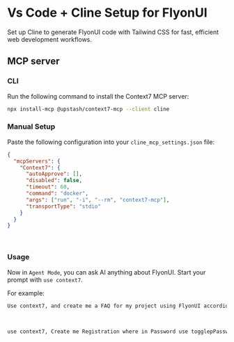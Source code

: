 # Vs Code + Cline Setup for FlyonUI

Set up Cline to generate FlyonUI code with Tailwind CSS for fast, efficient web development workflows.

<!-- MCP server -->
## MCP server

<!-- CLI -->
### CLI

Run the following command to install the Context7 MCP server:

```bash
npx install-mcp @upstash/context7-mcp --client cline
```

<!-- Manual Setup -->
### Manual Setup


Paste the following configuration into your `cline_mcp_settings.json` file:

```json
{
  "mcpServers": {
    "Context7": {
      "autoApprove": [],
      "disabled": false,
      "timeout": 60,
      "command": "docker",
      "args": ["run", "-i", "--rm", "context7-mcp"],
      "transportType": "stdio"
    }
  }
}
```

<br>

<!-- Usage -->

### Usage

Now in `Agent Mode`, you can ask AI anything about FlyonUI. Start your prompt with `use context7`.

For example:

```html
Use context7, and create me a FAQ for my project using FlyonUI accordion shadow example.
```
<br>

```html
use context7, Create me Registration where in Password use togglepPassword component from flyonui.
```
